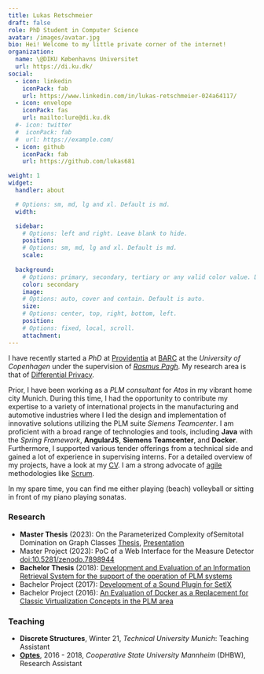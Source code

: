 ```yaml
---
title: Lukas Retschmeier
draft: false
role: PhD Student in Computer Science
avatar: /images/avatar.jpg
bio: Hei! Welcome to my little private corner of the internet! 
organization:
  name: \@DIKU Københavns Universitet
  url: https://di.ku.dk/
social:
  - icon: linkedin
    iconPack: fab
    url: https://www.linkedin.com/in/lukas-retschmeier-024a64117/
  - icon: envelope
    iconPack: fas
    url: mailto:lure@di.ku.dk
  #- icon: twitter
  #  iconPack: fab
  #  url: https://example.com/
  - icon: github
    iconPack: fab
    url: https://github.com/lukas681

weight: 1
widget:
  handler: about

  # Options: sm, md, lg and xl. Default is md.
  width:

  sidebar:
    # Options: left and right. Leave blank to hide.
    position:
    # Options: sm, md, lg and xl. Default is md.
    scale:
  
  background:
    # Options: primary, secondary, tertiary or any valid color value. Default is primary.
    color: secondary
    image:
    # Options: auto, cover and contain. Default is auto.
    size:
    # Options: center, top, right, bottom, left.
    position:
    # Options: fixed, local, scroll.
    attachment: 
---
```


I have recently started a *PhD* at <a href="https://www.rasmuspagh.net/providentia/">Providentia</a> at <a href="https://barc.ku.dk/">BARC</a> at the *University of Copenhagen* under the supervision of <a href="https://rasmuspagh.net/">*Rasmus Pagh*</a>.
My research area is that of <a href="https://en.wikipedia.org/wiki/Differential_privacy">Differential Privacy</a>.

Prior, I have been working as a _PLM consultant_ for _Atos_ in my vibrant home city Munich. 
During this time, I had the opportunity to contribute my expertise to a variety of international projects in the manufacturing and automotive industries where I led the design and implementation of innovative solutions utilizing the PLM suite *Siemens Teamcenter*.
I am proficient with a broad range of technologies and tools, including **Java** with the *Spring Framework*, **AngularJS**, **Siemens Teamcenter**, and **Docker**. 
Furthermore, I supported various tender offerings from a technical side and gained a lot of experience in supervising interns.
For a detailed overview of my projects, have a look at my <a href="docs/main.pdf">CV</a>.
I am a strong advocate of <a href="https://agilemanifesto.org/">agile</a> methodologies like <a href="https://www.scrum.org/resources/what-scrum-module">Scrum</a>.

In my spare time, you can find me either playing (beach) volleyball or sitting in front of my piano playing sonatas.
### Research

* **Master Thesis** (2023): On the Parameterized Complexity ofSemitotal Domination on Graph Classes <a href="docs/papers/mt.pdf">Thesis</a>, <a href="docs/papers/presentation-mt.pdf">Presentation</a>
* Master Project (2023): PoC of a Web Interface for the Measure Detector <a href="https://zenodo.org/record/7898944">doi:10.5281/zenodo.7898944</a>
* **Bachelor Thesis** (2018): <a href="docs/papers/bachelorthesis-retschmeier.pdf">Development and Evaluation of an Information Retrieval System for the support of the operation of PLM systems</a>
* Bachelor Project (2017): <a href="/docs/papers/soundplugin-setlx.pdf">Development of a Sound Plugin for SetlX</a>
* Bachelor Project (2016): <a href="docs/papers/T2000.pdf">An Evaluation of Docker as a Replacement for Classic Virtualization Concepts in the PLM area</a>

### Teaching

* **Discrete Structures**, Winter 21, *Technical University Munich*: Teaching Assistant
* <a href="https://stack-assessment.org/CaseStudies/2019/optes/">**Optes**</a>, 2016 - 2018, *Cooperative State University Mannheim* (DHBW), Research Assistant